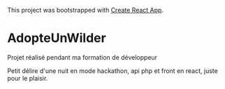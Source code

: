 This project was bootstrapped with [Create React App](https://github.com/facebookincubator/create-react-app).

# AdopteUnWilder

Projet réalisé pendant ma formation de développeur

Petit délire d'une nuit en mode hackathon, api php et front en react, juste pour le plaisir.
